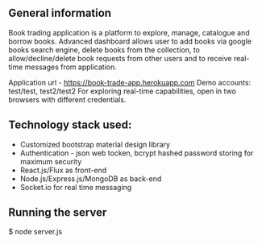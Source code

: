 
## General information

Book trading application is a platform to explore, manage, catalogue and borrow books.  Advanced dashboard allows user to add books via google books search engine, delete books from the collection, to allow/decline/delete book requests from other users and to receive real-time messages from application.

Application url - https://book-trade-app.herokuapp.com
Demo accounts: test/test, test2/test2
For exploring real-time capabilities, open in two browsers with different credentials.


## Technology stack used:
- Customized bootstrap material design library
- Authentication - json web tocken, bcrypt hashed password storing for maximum security
- React.js/Flux as front-end
- Node.js/Express.js/MongoDB as back-end
- Socket.io for real time messaging

## Running the server

$ node server.js
